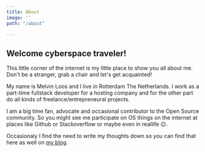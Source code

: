```yaml
---
title: About
image: ''
path: "/about"

---
```

## Welcome cyberspace traveler!

This little corner of the internet is my little place to show you all about me. Don't be a stranger, grab a chair and let's get acquainted!

My name is Melvin Loos and I live in Rotterdam The Netherlands. I work as a part-time fullstack developer for a hosting company and for the other part do all kinds of freelance/entrepreneural projects.

I am a big time fan, advocate and occasional contributor to the Open Source community. So you might see me participate on OS things on the internet at places like Github or Stackoverflow or maybe even in reallife 😉.

Occasionaly I find the need to write my thoughts down so you can find that here as well on [my blog](/blog).